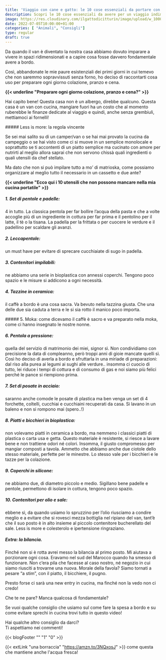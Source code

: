 ```yaml
---
title: 'Viaggio con cane e gatto: le 10 cose essenziali da portare con te!'
description: Scopri le 10 cose essenziali da avere per un viaggio indimenticabile con il tuo animale! Leggi il nostro articolo per pianificare al meglio la tua avventura.
image: https://res.cloudinary.com/ilgattodicitturin/image/upload/w_1000/f_auto,q_auto:good/v1657024162/Articoli/10_cose_per_un_viaggio_ontheroad_udittt.jpg
date: 2022-07-05T10:00:00+01:00
categories: [ "Animali", "Consigli"]
type: regular
draft: true
---
```


Da quando il van è diventato la nostra casa abbiamo dovuto imparare a vivere in spazi ridimensionati e a capire cosa fosse davvero fondamentale avere a bordo.

Così, abbandonate le mie paure esistenziali dei primi giorni in cui temevo che non saremmo sopravvissuti senza forno, ho deciso di raccontarti cosa uso per preparare ogni giorno colazione, pranzo e cena. 

**{{< underline "Preparare ogni giorno colazione, pranzo e cena?" >}}** 

Hai capito bene! Questa casa non è un albergo, direbbe qualcuno.
Questa casa è un van con cucina, mangiare fuori ha un costo che al momento ruberebbe le finanze dedicate al viaggio e quindi, anche senza grembiuli, mettiamoci ai fornelli!

##### Less is more: la regola vincente

Se sei mai salito su di un camper/van o se hai mai provato la cucina da campeggio o se hai visto come ci si muove in un semplice monolocale e soprattutto se ti accontenti di un piatto semplice ma cucinato con amore per nutrirti al meglio allora saprai che non servono chissà quali ingredienti o quali utensili da chef stellato. 


Ma dato che non si può impilare tutto a mo’ di matrioska, come possiamo organizzare al meglio tutto il necessario in un cassetto e due ante? 

**{{< underline "Ecco qui i 10 utensili che non possono mancare nella mia cucina portatile" >}}** 

##### 1. Set di pentole e padelle:
4 in tutto. 
La classica pentola per far bollire l’acqua della pasta e che a volte accoglie più di un ingrediente in cottura per far prima e il pentolino per il latte, il tè o la tisana.
La padella per la frittata o per cuocere le verdure e il padellino per scaldare gli avanzi.

##### 2. Leccapentole: 
un must have per evitare di sprecare cucchiaiate di sugo in padella. 

##### 3.  Contenitori impilabili:
ne abbiamo una serie in bioplastica con annessi coperchi. Tengono poco spazio e le misure si addicono a ogni necessità.

##### 4. Tazzine in ceramica: 
il caffè a bordo è una cosa sacra. Va bevuto nella tazzina giusta. 
Che una delle due sia caduta a terra e le si sia rotto il manico poco importa. 

##### 5. Moka: 
come dicevamo il caffè è sacro e va preparato nella moka, come ci hanno insegnato le nostre nonne.

##### 6. Pentola a pressione: 
quella del servizio di matrimonio dei miei, signor sì. 
Non condividiamo con precisione la data di compleanno, però troppi anni di gioie mancate quelli sì. Così ho deciso di averla a bordo e sfruttarla in una miriade di preparazioni: dal riso alla purea ai legumi ai sughi alle verdure.. insomma ci cuocio di tutto, lei riduce i tempi di cottura e di consumo di gas e noi siamo più felici perché le pance si riempiono prima.

##### 7. Set di posate in acciaio: 
saranno anche comode le posate di plastica ma ben venga un set di 4 forchette, coltelli, cucchiai e cucchiaini recuperati da casa. Si lavano in un baleno e non si rompono mai (spero..!)

##### 8. Piatti e bicchieri in bioplastica: 
non volevamo piatti in ceramica a bordo, ma nemmeno i classici piatti di plastica o carta usa e getta. Questo materiale è resistente, si riesce a lavare bene e non trattiene odori né colori. Insomma, il giusto compromesso per mangiar composti a tavola. Ammetto che abbiamo anche due ciotole dello stesso materiale, perfette per le minestre. Lo stesso vale per i bicchieri e le tazze per la colazione. 

##### 9. Coperchi in silicone: 
ne abbiamo due, di diametro piccolo e medio. Sigillano bene padelle e pentole, permettono di isolare in cottura, tengono poco spazio.

##### 10. Contenitori per olio e sale: 
ebbene sì, da quando usiamo lo spruzzino per l’olio riusciamo a condire meglio e a evitare che si rovesci mezza bottiglia nel ripiano del van, tant’è che il suo posto è in alto insieme al piccolo contenitore bucherellato del sale. Less is more e colesterolo e ipertensione ringraziano. 

##### Extra: la bilancia. 
Finché non si è rotta avrei messo la bilancia al primo posto. Mi aiutava a porzionare ogni cosa. Eravamo nel sud del Marocco quando ha smesso di funzionare. Non c’era pila che facesse al caso nostro, né negozio in cui siamo riusciti a trovarne una nuova. Morale della favola? Siamo tornati a pesare “a stim”, con il piatto, il bicchiere, il pugno.

Presto forse ci sarà una new entry in cucina, ma finché non la vedo non ci credo! 

Che te ne pare? 
Manca qualcosa di fondamentale?

Se vuoi qualche consiglio che usiamo sul come fare la spesa a bordo e su come evitare sprechi in cucina trovi tutto in questo video! 

Hai qualche altro consiglio da darci?   
Ti aspettiamo nei commenti!

{{< blogFooter "" "1" "0" >}}


{{< extLink "una borraccia" "https://amzn.to/3NQxosJ" >}} come questa che mantiene anche l'acqua fresca!
<!-- to do mettere link video, mettere link a pentola a pressione e altro che vogliamo  -->